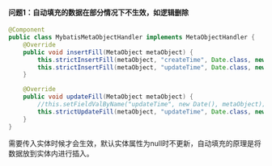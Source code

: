#### 问题1：自动填充的数据在部分情况下不生效，如逻辑删除

```java
@Component
public class MybatisMetaObjectHandler implements MetaObjectHandler {
    @Override
    public void insertFill(MetaObject metaObject) {
        this.strictInsertFill(metaObject, "createTime", Date.class, new Date());
        this.strictInsertFill(metaObject, "updateTime", Date.class, new Date());
    }

    @Override
    public void updateFill(MetaObject metaObject) {
        //this.setFieldValByName("updateTime", new Date(), metaObject);
        this.strictUpdateFill(metaObject, "updateTime", Date.class, new Date());
    }
}

```

需要传入实体时候才会生效，默认实体属性为null时不更新，自动填充的原理是将数据放到实体内进行插入。

